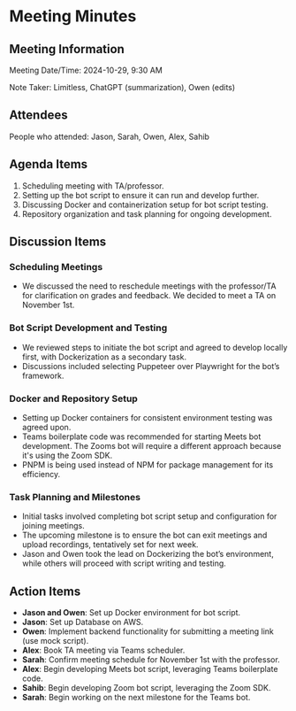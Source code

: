# Meeting Minutes

## Meeting Information

Meeting Date/Time: 2024-10-29, 9:30 AM

Note Taker: Limitless, ChatGPT (summarization), Owen (edits)

## Attendees

People who attended: Jason, Sarah, Owen, Alex, Sahib

## Agenda Items

1. Scheduling meeting with TA/professor.
2. Setting up the bot script to ensure it can run and develop further.
3. Discussing Docker and containerization setup for bot script testing.
4. Repository organization and task planning for ongoing development.

## Discussion Items

### Scheduling Meetings
- We discussed the need to reschedule meetings with the professor/TA for clarification on grades and feedback. We decided to meet a TA on November 1st.

### Bot Script Development and Testing
- We reviewed steps to initiate the bot script and agreed to develop locally first, with Dockerization as a secondary task.
- Discussions included selecting Puppeteer over Playwright for the bot’s framework.

### Docker and Repository Setup
- Setting up Docker containers for consistent environment testing was agreed upon.
- Teams boilerplate code was recommended for starting Meets bot development. The Zooms bot will require a different approach because it's using the Zoom SDK.
- PNPM is being used instead of NPM for package management for its efficiency.

### Task Planning and Milestones
- Initial tasks involved completing bot script setup and configuration for joining meetings.
- The upcoming milestone is to ensure the bot can exit meetings and upload recordings, tentatively set for next week.
- Jason and Owen took the lead on Dockerizing the bot’s environment, while others will proceed with script writing and testing.

## Action Items

- **Jason and Owen**: Set up Docker environment for bot script.
- **Jason**: Set up Database on AWS.
- **Owen**: Implement backend functionality for submitting a meeting link (use mock script).
- **Alex**: Book TA meeting via Teams scheduler.
- **Sarah**: Confirm meeting schedule for November 1st with the professor.
- **Alex**: Begin developing Meets bot script, leveraging Teams boilerplate code.
- **Sahib**: Begin developing Zoom bot script, leveraging the Zoom SDK.
- **Sarah**: Begin working on the next milestone for the Teams bot.
